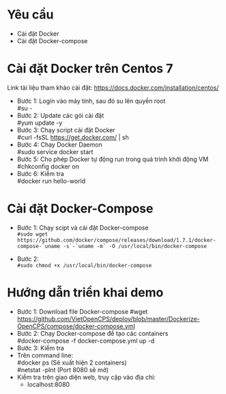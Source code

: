# Yêu cầu  
* Cài đặt Docker  
* Cài đặt Docker-compose  

# Cài đặt Docker trên Centos 7  
Link tài liệu tham khảo cài đặt: https://docs.docker.com/installation/centos/  
* Bước 1: Login vào máy tính, sau đó su lên quyền root  
  #su -
* Bước 2: Update các gói cài đặt  
  #yum update -y  
* Bước 3: Chạy script cài đặt Docker  
  #curl -fsSL https://get.docker.com/ | sh  
* Bước 4: Chạy Docker Daemon  
  #sudo service docker start  
* Bước 5: Cho phép Docker tự động run trong quá trình khởi động VM  
  #chkconfig docker on  
* Bước 6: Kiểm tra  
  #docker run hello-world  

# Cài đặt Docker-Compose  
* Bước 1: Chạy scipt và cài đặt Docker-compose  
  ```#sudo wget https://github.com/docker/compose/releases/download/1.7.1/docker-compose-`uname -s`-`uname -m` -O /usr/local/bin/docker-compose```   

* Bước 2:  
  ```#sudo chmod +x /usr/local/bin/docker-compose```  

# Hướng dẫn triển khai demo  
* Bước 1: Download file Docker-compose
  #wget https://github.com/VietOpenCPS/deploy/blob/master/Dockerize-OpenCPS/compose/docker-compose.yml
* Bước 2: Chạy Docker-compose để tạo các containers  
  #docker-compose -f docker-compose.yml up -d  
* Bước 3: Kiểm tra  
 * Trên command line:  
   #docker ps               (Sẽ xuất hiện 2 containers)  
   #netstat -plnt           (Port 8080 sẽ mở)  
 * Kiểm tra trên giao diện web, truy cập vào địa chỉ:  
   * localhost:8080  
